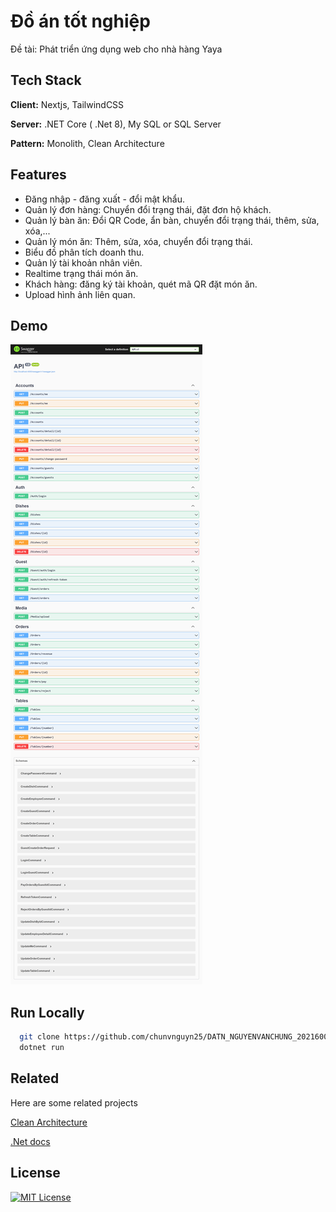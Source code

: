 # Đồ án tốt nghiệp

Đề tài: Phát triển ứng dụng web cho nhà hàng Yaya

## Tech Stack

**Client:** Nextjs, TailwindCSS

**Server:** .NET Core ( .Net 8), My SQL or SQL Server

**Pattern:** Monolith, Clean Architecture

## Features

- Đăng nhập - đăng xuất - đổi mật khẩu.
- Quản lý đơn hàng: Chuyển đổi trạng thái, đặt đơn hộ khách.
- Quản lý bàn ăn: Đổi QR Code, ẩn bàn, chuyển đổi trạng thái, thêm, sửa, xóa,...
- Quản lý món ăn: Thêm, sửa, xóa, chuyển đổi trạng thái.
- Biểu đồ phân tích doanh thu.
- Quản lý tài khoản nhân viên.
- Realtime trạng thái món ăn.
- Khách hàng: đăng ký tài khoản, quét mã QR đặt món ăn.
- Upload hình ảnh liên quan.

## Demo

![App Screenshot](./docs/api.png)

## Run Locally

```bash
  git clone https://github.com/chunvnguyn25/DATN_NGUYENVANCHUNG_2021600963
  dotnet run
```

## Related

Here are some related projects

[Clean Architecture](https://github.com/jasontaylordev/CleanArchitecture)

[.Net docs](https://github.com/dotnet/docs)

## License

[![MIT License](https://img.shields.io/badge/License-MIT-green.svg)](https://choosealicense.com/licenses/mit/)
